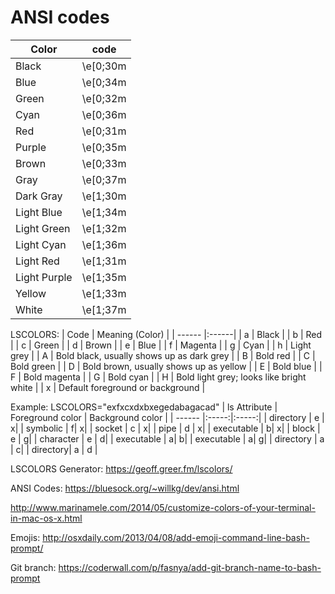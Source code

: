 # ANSI codes

| Color | code |
| ------------- |:-------------:|
| Black | \e[0;30m |
| Blue | \e[0;34m |
| Green | \e[0;32m |
| Cyan  | \e[0;36m |
| Red | \e[0;31m |
| Purple | \e[0;35m |
| Brown | \e[0;33m |
| Gray | \e[0;37m |
| Dark Gray | \e[1;30m |
| Light Blue | \e[1;34m |
| Light Green | \e[1;32m |
| Light Cyan | \e[1;36m |
| Light Red | \e[1;31m |
| Light Purple | \e[1;35m |
| Yellow | \e[1;33m |
| White | \e[1;37m |

LSCOLORS:
| Code | Meaning (Color) |
| ------ |:------|
| a	| Black | 
| b	| Red | 
| c	| Green | 
| d	| Brown | 
| e	| Blue | 
| f	| Magenta | 
| g	| Cyan | 
| h	| Light grey | 
| A	| Bold black, usually shows up as dark grey | 
| B	| Bold red | 
| C	| Bold green | 
| D	| Bold brown, usually shows up as yellow | 
| E	| Bold blue | 
| F	| Bold magenta | 
| G	| Bold cyan | 
| H	| Bold light grey; looks like bright white | 
| x	| Default foreground or background | 

Example: LSCOLORS="exfxcxdxbxegedabagacad"
| ls Attribute | Foreground color | Background color |
| ------ |:-----:|:-----:|
| directory	| e	| x| 
| symbolic	| f| 	x| 
| socket	| c	| x| 
| pipe	| d	| x| 
| executable | b| 	x| 
| block	| e	| g| 
| character	| e	| d| 
| executable | a| 	b| 
| executable | a| 	g| 
| directory | a | c| 
| directory| a | d | 

LSCOLORS Generator:
https://geoff.greer.fm/lscolors/


ANSI Codes:
https://bluesock.org/~willkg/dev/ansi.html


http://www.marinamele.com/2014/05/customize-colors-of-your-terminal-in-mac-os-x.html

Emojis:
http://osxdaily.com/2013/04/08/add-emoji-command-line-bash-prompt/

Git branch:
https://coderwall.com/p/fasnya/add-git-branch-name-to-bash-prompt